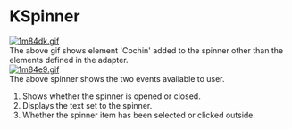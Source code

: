 # KSpinner
[![1m84dk.gif](https://s14.postimg.org/acc3b4swx/1m84dk.gif)](https://postimg.org/image/qakt19n4t/)
<br>
The above gif shows element 'Cochin' added to the spinner other than the elements defined in the adapter.<br>
[![1m84e9.gif](https://s1.postimg.org/4p7icoytr/1m84e9.gif)](https://postimg.org/image/nuarmgdhn/)
<br>
The above spinner shows the two events available to user.<br>
1) Shows whether the spinner is opened or closed.<br>
2) Displays the text set to the spinner.<br>
3) Whether the spinner item has been selected or clicked outside.<br>

